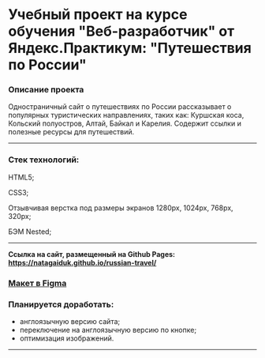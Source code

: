 # Учебный проект на курсе обучения "Веб-разработчик" от Яндекс.Практикум: "Путешествия по России"

### Описание проекта 

Одностраничный сайт о путешествиях по России рассказывает о популярных туристических направлениях, таких как: Куршская коса, Кольский полуостров, Алтай, Байкал и Карелия. Содержит ссылки и полезные ресурсы для путешествий. 

***

### Стек технологий: 

HTML5;

CSS3; 

Отзывчивая верстка под размеры экранов 1280px, 1024px, 768px, 320px;

БЭМ Nested;

***

**Ссылка на сайт, размещенный на Github Pages: https://natagaiduk.github.io/russian-travel/**

### [Макет в Figma](https://www.figma.com/file/5S2WSbEFL6awjVWJ0NWL8Q/Sprint-3_-Russia-_-desktop-%2B-mobile?node-id=28503%3A0)

### Планируется доработать: 
- англоязычную версию сайта; 
- переключение на англоязычную версию по кнопке; 
- оптимизация изображений. 

***
